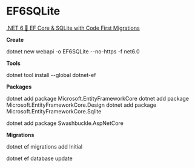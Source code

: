 # EF6SQLite

[.NET 6 🚀 EF Core & SQLite with Code First Migrations](https://www.youtube.com/watch?v=PDiRDNNc2tw)

**Create**

dotnet new webapi -o EF6SQLite --no-https -f net6.0

**Tools**

dotnet tool install --global dotnet-ef

**Packages**

dotnet add package Microsoft.EntityFrameworkCore
dotnet add package Microsoft.EntityFrameworkCore.Design
dotnet add package Microsoft.EntityFrameworkCore.Sqlite

dotnet add package Swashbuckle.AspNetCore

**Migrations**

dotnet ef migrations add Initial

dotnet ef database update